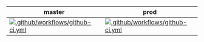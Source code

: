 | master                                                                                                                                                                                                     | prod                                                                                                                                                                                                     |
|------------------------------------------------------------------------------------------------------------------------------------------------------------------------------------------------------------|----------------------------------------------------------------------------------------------------------------------------------------------------------------------------------------------------------|
| [![.github/workflows/github-ci.yml](https://github.com/msemitkin/financie/actions/workflows/github-ci.yml/badge.svg?branch=master)](https://github.com/msemitkin/financie/actions/workflows/github-ci.yml) | [![.github/workflows/github-ci.yml](https://github.com/msemitkin/financie/actions/workflows/github-ci.yml/badge.svg?branch=prod)](https://github.com/msemitkin/financie/actions/workflows/github-ci.yml) |
